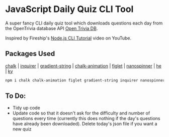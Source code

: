 # JavaScript Daily Quiz CLI Tool

A super fancy CLI daily quiz tool which downloads questions each day from the OpenTrivia database API [Open Trivia DB](https://opentdb.com/).

Inspired by Fireship's [Node.js CLI Tutorial](https://youtu.be/_oHByo8tiEY) video on YouTube.

## Packages Used

[chalk](https://github.com/chalk/chalk) |
[inquirer](https://github.com/SBoudrias/Inquirer.js) |
[gradient-string](https://github.com/bokub/gradient-string) |
[chalk-animation](https://github.com/bokub/chalk-animation) |
[figlet](https://github.com/patorjk/figlet.js) |
[nanospinner](https://github.com/usmanyunusov/nanospinner) |
[he](https://github.com/mathiasbynens/he) |
[ky](https://github.com/sindresorhus/ky)

```sh
npm i chalk chalk-animation figlet gradient-string inquirer nanospinner he ky
```

## To Do:

- Tidy up code
- Update code so that it doesn't ask for the difficulty and number of questions every time (currently this does nothing if the day's questions have already been downloaded). Delete today's json file if you want a new quiz
